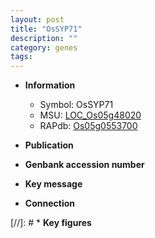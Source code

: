 ```yaml
---
layout: post
title: "OsSYP71"
description: ""
category: genes
tags: 
---
```


* **Information**  
    + Symbol: OsSYP71  
    + MSU: [LOC_Os05g48020](http://rice.uga.edu/cgi-bin/ORF_infopage.cgi?orf=LOC_Os05g48020)  
    + RAPdb: [Os05g0553700](http://rapdb.dna.affrc.go.jp/viewer/gbrowse_details/irgsp1?name=Os05g0553700)  

* **Publication**  

* **Genbank accession number**  

* **Key message**  

* **Connection**  

[//]: # * **Key figures**  


